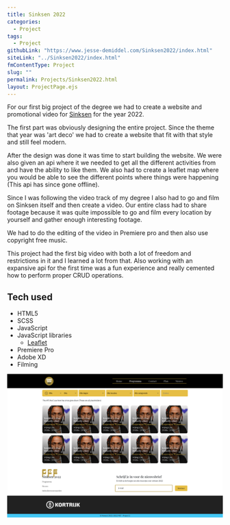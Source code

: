 ```yaml
---
title: Sinksen 2022
categories:
  - Project
tags:
  - Project
githubLink: "https://www.jesse-demiddel.com/Sinksen2022/index.html"
siteLink: "../Sinksen2022/index.html"
fmContentType: Project
slug: ""
permalink: Projects/Sinksen2022.html
layout: ProjectPage.ejs
---
```


<section class="c-project__about">

For our first big project of the degree we had to create a website and promotional video for [Sinksen](https://www.sinksen.be/) for the year 2022.

The first part was obviously designing the entire project. Since the theme that year was 'art deco' we had to create a website that fit with that style and still feel modern.

After the design was done it was time to start building the website. We were also given an api where it we needed to get all the different activities from and have the ability to like them. We also had to create a leaflet map where you would be able to see the different points where things were happening (This api has since gone offline).

Since I was following the video track of my degree I also had to go and film on Sinksen itself and then create a video. Our entire class had to share footage because it was quite impossible to go and film every location by yourself and gather enough interesting footage.

We had to do the editing of the video in Premiere pro and then also use copyright free music.

This project had the first big video with both a lot of freedom and restrictions in it and I learned a lot from that. Also working with an expansive api for the first time was a fun experience and really cemented how to perform proper CRUD operations.

</section>

<section class="c-project__tech">

## Tech used

- HTML5
- SCSS
- JavaScript
- JavaScript libraries
  - [Leaflet](https://leafletjs.com/)
- Premiere Pro
- Adobe XD
- Filming

</section>

<section class="c-project__image">

<img src="../../assets/images/SinksenProgramma.png" alt="Sinksen programmatie" />

</section>
